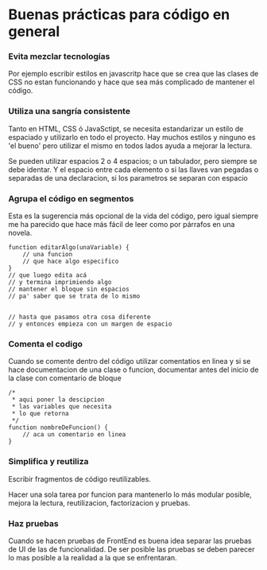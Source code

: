 # Buenas prácticas para código en general

### Evita mezclar tecnologías
Por ejemplo escribir estilos en javascritp hace que se crea que las clases de CSS no estan funcionando y hace que sea más complicado de mantener el código.

### Utiliza una sangría consistente
Tanto en HTML, CSS ó JavaSctipt, se necesita estandarizar un estilo de espaciado y utilizarlo en todo el proyecto. Hay muchos estilos y ninguno es 'el bueno' pero utilizar el mismo en todos lados ayuda a mejorar la lectura. 

Se pueden utilizar espacios 2 o 4 espacios; o un tabulador, pero siempre se debe identar. Y el espacio entre cada elemento o si las llaves van pegadas o separadas de una declaracion, si los parametros se separan con espacio

### Agrupa el código en segmentos
Esta es la sugerencia más opcional de la vida del código, pero igual siempre me ha parecido que hace más fácil de leer como por párrafos en una novela.

```
function editarAlgo(unaVariable) {
    // una funcion
    // que hace algo especifico
}
// que luego edita acá
// y termina imprimiendo algo
// mantener el bloque sin espacios 
// pa' saber que se trata de lo mismo


// hasta que pasamos otra cosa diferente
// y entonces empieza con un margen de espacio
```

### Comenta el codigo
Cuando se comente dentro del código utilizar comentatios en linea 
y si se hace documentacion de una clase o funcion, 
documentar antes del inicio de la clase con comentario de bloque
```
/*
 * aqui poner la descipcion
 * las variables que necesita
 * lo que retorna
 */
function nombreDeFuncion() {
    // aca un comentario en linea
}
```

### Simplifica y reutiliza

Escribir fragmentos de código reutilizables.

Hacer una sola tarea por funcion para mantenerlo lo más modular posible, mejora la lectura, reutilizacion, factorizacion y pruebas.

### Haz pruebas

Cuando se hacen pruebas de FrontEnd es buena idea separar las pruebas de UI de las de funcionalidad. De ser posible las pruebas se deben parecer lo mas posible a la realidad a la que se enfrentaran.
